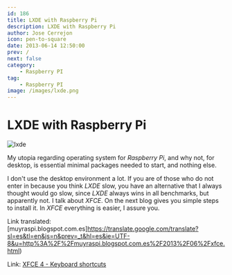 ```yaml
---
id: 186
title: LXDE with Raspberry Pi
description: LXDE with Raspberry Pi
author: Jose Cerrejon
icon: pen-to-square
date: 2013-06-14 12:50:00
prev: /
next: false
category:
    - Raspberry PI
tag:
    - Raspberry PI
image: /images/lxde.png
---
```


# LXDE with Raspberry Pi

![lxde](/images/lxde.png)

My utopia regarding operating system for _Raspberry Pi_, and why not, for desktop, is essential minimal packages needed to start, and nothing else.

I don't use the desktop environment a lot. If you are of those who do not enter in because you think _LXDE_ slow, you have an alternative that I always thought would go slow, since _LXDE_ always wins in all benchmarks, but apparently not. I talk about _XFCE_. On the next blog gives you simple steps to install it. In _XFCE_ everything is easier, I assure you.

Link translated: [muyraspi.blogspot.com.es]https://translate.google.com/translate?sl=es&tl=en&js=n&prev=_t&hl=es&ie=UTF-8&u=http%3A%2F%2Fmuyraspi.blogspot.com.es%2F2013%2F06%2Fxfce.html)

Link: [XFCE 4 - Keyboard shortcuts](https://www.keyxl.com/aaac887/409/Xfce-Window-Manager-keyboard-shortcuts.htm)
